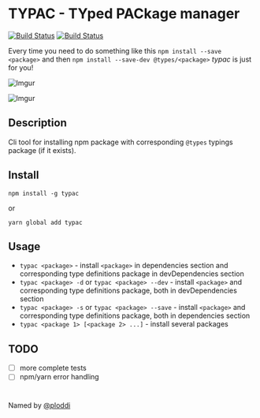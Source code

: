# TYPAC - TYped PACkage manager

[![Build Status](https://dev.azure.com/ewgeniux/typac/_apis/build/status/ewgenius.typac?branchName=master)](https://dev.azure.com/ewgeniux/typac/_build/latest?definitionId=1?branchName=master)
[![Build Status](https://travis-ci.com/ewgenius/typac.svg?branch=master)](https://travis-ci.com/ewgenius/typac)

Every time you need to do something like this `npm install --save <package>` and then `npm install --save-dev @types/<package>` _typac_ is just for you!

![Imgur](https://imgur.com/AJHTeq8.gif)

![Imgur](https://imgur.com/s34xaxd.gif)

## Description

Cli tool for installing npm package with corresponding `@types` typings package (if it exists).

## Install

`npm install -g typac`

or

`yarn global add typac`

## Usage

- `typac <package>` - install `<package>` in dependencies section and corresponding type definitions package in devDependencies section
- `typac <package> -d` or `typac <package> --dev` - install `<package>` and corresponding type definitions package, both in devDependencies section
- `typac <package> -s` or `typac <package> --save` - install `<package>` and corresponding type definitions package, both in dependencies section
- `typac <package 1> [<package 2> ...]` - install several packages

## TODO

- [ ] more complete tests
- [ ] npm/yarn error handling

#

Named by [@ploddi](https://github.com/ploddi)
